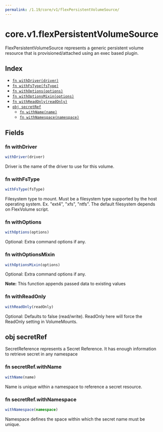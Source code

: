 ```yaml
---
permalink: /1.19/core/v1/flexPersistentVolumeSource/
---
```


# core.v1.flexPersistentVolumeSource

FlexPersistentVolumeSource represents a generic persistent volume resource that is provisioned/attached using an exec based plugin.

## Index

* [`fn withDriver(driver)`](#fn-withdriver)
* [`fn withFsType(fsType)`](#fn-withfstype)
* [`fn withOptions(options)`](#fn-withoptions)
* [`fn withOptionsMixin(options)`](#fn-withoptionsmixin)
* [`fn withReadOnly(readOnly)`](#fn-withreadonly)
* [`obj secretRef`](#obj-secretref)
  * [`fn withName(name)`](#fn-secretrefwithname)
  * [`fn withNamespace(namespace)`](#fn-secretrefwithnamespace)

## Fields

### fn withDriver

```ts
withDriver(driver)
```

Driver is the name of the driver to use for this volume.

### fn withFsType

```ts
withFsType(fsType)
```

Filesystem type to mount. Must be a filesystem type supported by the host operating system. Ex. "ext4", "xfs", "ntfs". The default filesystem depends on FlexVolume script.

### fn withOptions

```ts
withOptions(options)
```

Optional: Extra command options if any.

### fn withOptionsMixin

```ts
withOptionsMixin(options)
```

Optional: Extra command options if any.

**Note:** This function appends passed data to existing values

### fn withReadOnly

```ts
withReadOnly(readOnly)
```

Optional: Defaults to false (read/write). ReadOnly here will force the ReadOnly setting in VolumeMounts.

## obj secretRef

SecretReference represents a Secret Reference. It has enough information to retrieve secret in any namespace

### fn secretRef.withName

```ts
withName(name)
```

Name is unique within a namespace to reference a secret resource.

### fn secretRef.withNamespace

```ts
withNamespace(namespace)
```

Namespace defines the space within which the secret name must be unique.